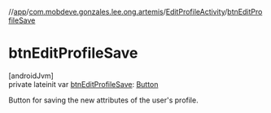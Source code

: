 //[app](../../../index.md)/[com.mobdeve.gonzales.lee.ong.artemis](../index.md)/[EditProfileActivity](index.md)/[btnEditProfileSave](btn-edit-profile-save.md)

# btnEditProfileSave

[androidJvm]\
private lateinit var [btnEditProfileSave](btn-edit-profile-save.md): [Button](https://developer.android.com/reference/kotlin/android/widget/Button.html)

Button for saving the new attributes of the user's profile.
